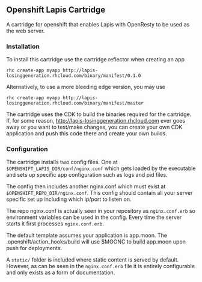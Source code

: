 ## Openshift Lapis Cartridge

A cartridge for openshift that enables Lapis with OpenResty to be used as the web server.


### Installation

To install this cartridge use the cartridge reflector when creating an app

	rhc create-app myapp http://lapis-losinggeneration.rhcloud.com/binary/manifest/0.1.0

Alternatively, to use a more bleeding edge version, you may use

	rhc create-app myapp http://lapis-losinggeneration.rhcloud.com/binary/manifest/master

The cartridge uses the CDK to build the binaries required for the cartridge. If, for some reason, http://lapis-losinggeneration.rhcloud.com ever goes away or you want to test/make changes, you can create your own CDK application and push this code there and create your own builds.

### Configuration

The cartridge installs two config files. One at <code>$OPENSHIFT_LAPIS_DIR/conf/nginx.conf</code> which gets loaded by the executable
and sets up specific app configuration such as logs and pid files.

The config then includes another nginx.conf which must exist at <code>$OPENSHIFT_REPO_DIR/nginx.conf</code>. This config should
contain all your server specific set up including which ip/port to listen on.

The repo nginx.conf is actually seen in your repository as <code>nginx.conf.erb</code> so environment variables can be used
in the config. Every time the server starts it first processes <code>nginx.conf.erb</code>.

The default template assumes your application is app.moon. The .openshift/action_hooks/build will use $MOONC to build app.moon upon push for deployments.

A <code>static/</code> folder is included where static content is served by default. However, as can be seen in the <code>nginx.conf.erb</code> file it is entirely configurable and only exists as a form of documentation.
